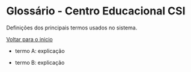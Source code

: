 # Glossário - Centro Educacional CSI

Definições dos principais termos usados no sistema.

[Voltar para o inicio](README.md)

- termo A: explicação

- termo B: explicação